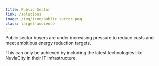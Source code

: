 ```yaml
---
title: Public Sector
link: /solutions
image: /img/icon/public_sector.png
class: target-audience
---
```


Public sector buyers are under increasing pressure to reduce costs and meet ambitious energy reduction targets.

This can only be achieved by including the latest technologies like NuvlaCity in their IT infrastructure. 


